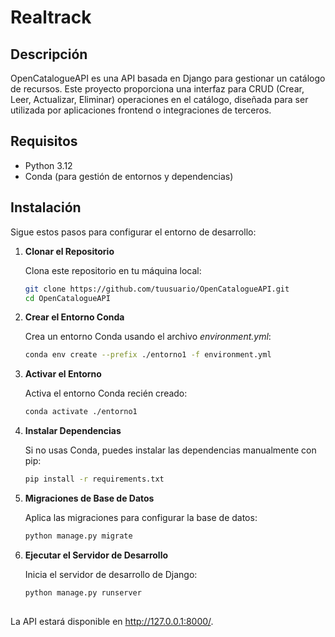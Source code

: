 # Realtrack

## Descripción

OpenCatalogueAPI es una API basada en Django para gestionar un catálogo de recursos. Este proyecto proporciona una interfaz para CRUD (Crear, Leer, Actualizar, Eliminar) operaciones en el catálogo, diseñada para ser utilizada por aplicaciones frontend o integraciones de terceros.

## Requisitos

- Python 3.12
- Conda (para gestión de entornos y dependencias)

## Instalación

Sigue estos pasos para configurar el entorno de desarrollo:

1. **Clonar el Repositorio**

   Clona este repositorio en tu máquina local:

   ```bash
   git clone https://github.com/tuusuario/OpenCatalogueAPI.git
   cd OpenCatalogueAPI

2. **Crear el Entorno Conda**

   Crea un entorno Conda usando el archivo *environment.yml*:

   ```bash
   conda env create --prefix ./entorno1 -f environment.yml

3. **Activar el Entorno**

   Activa el entorno Conda recién creado:

   ```bash
   conda activate ./entorno1

4. **Instalar Dependencias**

   Si no usas Conda, puedes instalar las dependencias manualmente con pip:

   ```bash
   pip install -r requirements.txt

5. **Migraciones de Base de Datos**

   Aplica las migraciones para configurar la base de datos:

   ```bash
   python manage.py migrate

6. **Ejecutar el Servidor de Desarrollo**

   Inicia el servidor de desarrollo de Django:

   ```bash
   python manage.py runserver
  
  La API estará disponible en http://127.0.0.1:8000/.


